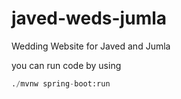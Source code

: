 # javed-weds-jumla
Wedding Website for Javed and Jumla

you can run code by using
```python
./mvnw spring-boot:run
```
